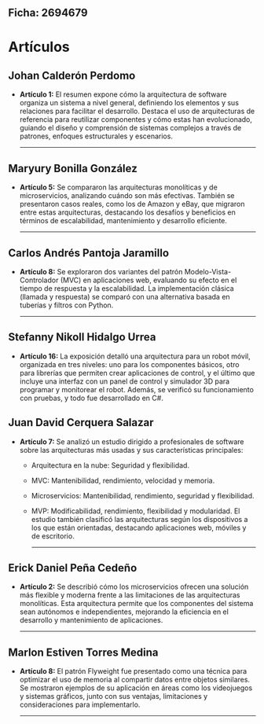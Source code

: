 ## Ficha: 2694679 

# Artículos

## Johan Calderón Perdomo
* **Artículo 1:** 
  El resumen expone cómo la arquitectura de software organiza un sistema a nivel general, definiendo los elementos y sus relaciones para facilitar el desarrollo. Destaca el uso de arquitecturas de referencia para reutilizar componentes y cómo estas han evolucionado, guiando el diseño y comprensión de sistemas complejos a través de patrones, enfoques estructurales y escenarios.

   ---

## Maryury Bonilla González
* **Artículo 5:**
  Se compararon las arquitecturas monolíticas y de microservicios, analizando cuándo son más efectivas. También se presentaron casos reales, como los de Amazon y eBay, que migraron entre estas arquitecturas, destacando los desafíos y beneficios en términos de escalabilidad, mantenimiento y desarrollo eficiente.

    ---

## Carlos Andrés Pantoja Jaramillo
* **Artículo 8:**
  Se exploraron dos variantes del patrón Modelo-Vista-Controlador (MVC) en aplicaciones web, evaluando su efecto en el tiempo de respuesta y la escalabilidad. La implementación clásica (llamada y respuesta) se comparó con una alternativa basada en tuberías y filtros con Python.

    ---

## Stefanny Nikoll Hidalgo Urrea
* **Artículo 16:**
  La exposición detalló una arquitectura para un robot móvil, organizada en tres niveles: uno para los componentes básicos, otro para librerías que permiten crear aplicaciones de control, y el último que incluye una interfaz con un panel de control y simulador 3D para programar y monitorear el robot. Además, se verificó su funcionamiento con pruebas, y todo fue desarrollado en C#.

## Juan David Cerquera Salazar
* **Artículo 7:**
  Se analizó un estudio dirigido a profesionales de software sobre las arquitecturas más usadas y sus características principales:
    * Arquitectura en la nube: Seguridad y flexibilidad.
    * MVC: Mantenibilidad, rendimiento, velocidad y memoria.
    * Microservicios: Mantenibilidad, rendimiento, seguridad y flexibilidad.
    * MVP: Modificabilidad, rendimiento, flexibilidad y modularidad.
    El estudio también clasificó las arquitecturas según los dispositivos a los que están orientadas, destacando aplicaciones web, móviles y de escritorio.

      ---

## Erick Daniel Peña Cedeño
* **Artículo 2:**
  Se describió cómo los microservicios ofrecen una solución más flexible y moderna frente a las limitaciones de las arquitecturas monolíticas. Esta arquitectura permite que los componentes del sistema sean autónomos e independientes, mejorando la eficiencia en el desarrollo y mantenimiento de aplicaciones.

  ---

## Marlon Estiven Torres Medina
* **Artículo 8:**
  El patrón Flyweight fue presentado como una técnica para optimizar el uso de memoria al compartir datos entre objetos similares. Se mostraron ejemplos de su aplicación en áreas como los videojuegos y sistemas gráficos, junto con sus ventajas, limitaciones y consideraciones para implementarlo.

    ---